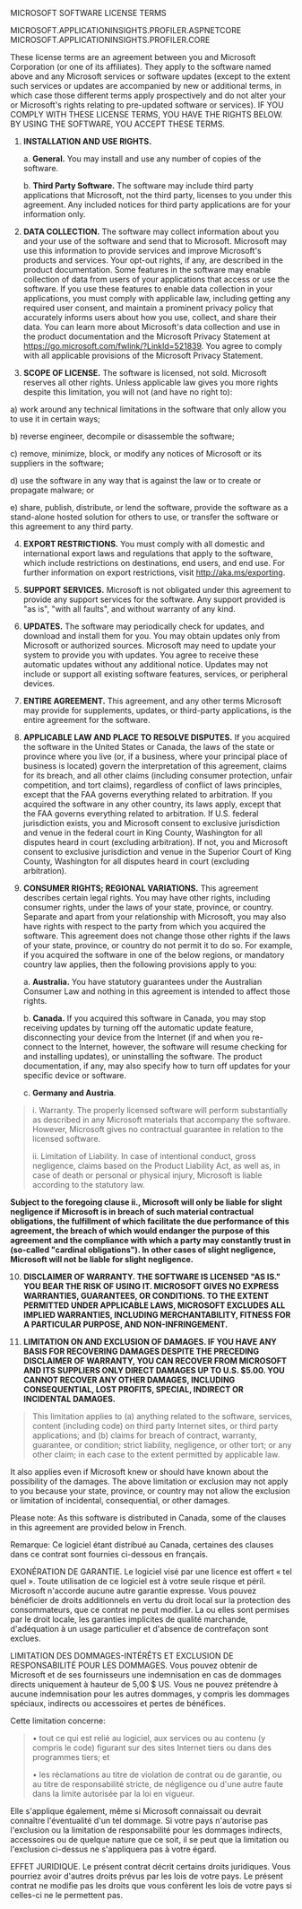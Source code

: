 MICROSOFT SOFTWARE LICENSE TERMS

MICROSOFT.APPLICATIONINSIGHTS.PROFILER.ASPNETCORE\
MICROSOFT.APPLICATIONINSIGHTS.PROFILER.CORE

These license terms are an agreement between you and Microsoft
Corporation (or one of its affiliates). They apply to the software named
above and any Microsoft services or software updates (except to the
extent such services or updates are accompanied by new or additional
terms, in which case those different terms apply prospectively and do
not alter your or Microsoft's rights relating to pre-updated software or
services). IF YOU COMPLY WITH THESE LICENSE TERMS, YOU HAVE THE RIGHTS
BELOW. BY USING THE SOFTWARE, YOU ACCEPT THESE TERMS.

1.  **INSTALLATION AND USE RIGHTS.**

    a.  **General.** You may install and use any number of copies of the software.

    b.  **Third Party Software.** The software may include third party applications that Microsoft, not the third party, licenses to you under this agreement. Any included notices for third party applications are for your information only.

2.  **DATA COLLECTION.** The software may collect information about you and your use of the software and send that to Microsoft. Microsoft may use this information to provide services and improve Microsoft's products and services. Your opt-out rights, if any, are described in the product documentation. Some features in the software may enable collection of data from users of your applications that access or use the software. If you use these features to enable data collection in your applications, you must comply with applicable law, including getting any required user consent, and maintain a prominent privacy policy that accurately informs users about how you use, collect, and share their data. You can learn more about Microsoft's data collection and use in the product documentation and the Microsoft Privacy Statement at <https://go.microsoft.com/fwlink/?LinkId=521839>. You agree to comply with all applicable provisions of the Microsoft Privacy Statement.


3.  **SCOPE OF LICENSE.** The software is licensed, not sold. Microsoft reserves all other rights. Unless applicable law gives you more rights despite this limitation, you will not (and have no right to):



a)  work around any technical limitations in the software that only
    allow you to use it in certain ways;

b)  reverse engineer, decompile or disassemble the software;

c)  remove, minimize, block, or modify any notices of Microsoft or its
    suppliers in the software;

d)  use the software in any way that is against the law or to create or
    propagate malware; or

e)  share, publish, distribute, or lend the software, provide the
    software as a stand-alone hosted solution for others to use, or
    transfer the software or this agreement to any third party.

4.  **EXPORT RESTRICTIONS.** You must comply with all domestic and international export laws and regulations that apply to the software, which include restrictions on destinations, end users, and end use. For further information on export restrictions, visit <http://aka.ms/exporting>.
  

5.  **SUPPORT SERVICES.** Microsoft is not obligated under this agreement to provide any support services for the software. Any support provided is "as is", "with all faults", and without warranty of any kind.
   

6.  **UPDATES.** The software may periodically check for updates, and download and install them for you. You may obtain updates only from Microsoft or authorized sources. Microsoft may need to update your system to provide you with updates. You agree to receive these automatic updates without any additional notice. Updates may not include or support all existing software features, services, or peripheral devices.


7.  **ENTIRE AGREEMENT.** This agreement, and any other terms Microsoft may provide for supplements, updates, or third-party applications, is the entire agreement for the software.
   

8.  **APPLICABLE LAW AND PLACE TO RESOLVE DISPUTES.** If you acquired the software in the United States or Canada, the laws of the state or province where you live (or, if a business, where your principal place of business is located) govern the interpretation of this agreement, claims for its breach, and all other claims (including consumer protection, unfair competition, and tort claims), regardless of conflict of laws principles, except that the FAA governs everything related to arbitration. If you acquired the software in any other country, its laws apply, except that the FAA governs everything related to arbitration. If U.S. federal jurisdiction exists, you and Microsoft consent to exclusive jurisdiction and venue in the federal court in King County, Washington for all disputes heard in court (excluding arbitration). If not, you and Microsoft consent to exclusive jurisdiction and venue in the Superior Court of King County, Washington for all disputes heard in court (excluding arbitration).
   

9.  **CONSUMER RIGHTS; REGIONAL VARIATIONS.** This agreement describes certain legal rights. You may have other rights, including consumer rights, under the laws of your state, province, or country. Separate and apart from your relationship with Microsoft, you may also have rights with respect to the party from which you acquired the software. This agreement does not change those other rights if the laws of your state, province, or country do not permit it to do so. For example, if you acquired the software in one of the below regions, or mandatory country law applies, then the following provisions apply to you:
   

    a.  **Australia.** You have statutory guarantees under the Australian Consumer Law and nothing in this agreement is intended to affect those rights.

    b.  **Canada.** If you acquired this software in Canada, you may stop receiving updates by turning off the automatic update feature, disconnecting your device from the Internet (if and when you re-connect to the Internet, however, the software will resume checking for and installing updates), or uninstalling the software. The product documentation, if any, may also specify how to turn off updates for your specific device or software.


    c.  **Germany and Austria**.

> i\. Warranty. The properly licensed software will perform substantially
> as described in any Microsoft materials that accompany the software.
> However, Microsoft gives no contractual guarantee in relation to the
> licensed software.
>
> ii\. Limitation of Liability. In case of intentional conduct, gross
> negligence, claims based on the Product Liability Act, as well as, in
> case of death or personal or physical injury, Microsoft is liable
> according to the statutory law.

**Subject to the foregoing clause ii., Microsoft will only be liable for slight negligence if Microsoft is in breach of such material contractual obligations, the fulfillment of which facilitate the due performance of this agreement, the breach of which would endanger the purpose of this agreement and the compliance with which a party may constantly trust in (so-called \"cardinal obligations\"). In other cases of slight negligence, Microsoft will not be liable for slight negligence.**


10. **DISCLAIMER OF WARRANTY. THE SOFTWARE IS LICENSED "AS IS." YOU BEAR THE RISK OF USING IT. MICROSOFT GIVES NO EXPRESS WARRANTIES, GUARANTEES, OR CONDITIONS. TO THE EXTENT PERMITTED UNDER APPLICABLE LAWS, MICROSOFT EXCLUDES ALL IMPLIED WARRANTIES, INCLUDING MERCHANTABILITY, FITNESS FOR A PARTICULAR PURPOSE, AND NON-INFRINGEMENT.**
  

11. **LIMITATION ON AND EXCLUSION OF DAMAGES. IF YOU HAVE ANY BASIS FOR RECOVERING DAMAGES DESPITE THE PRECEDING DISCLAIMER OF WARRANTY, YOU CAN RECOVER FROM MICROSOFT AND ITS SUPPLIERS ONLY DIRECT DAMAGES UP TO U.S. \$5.00. YOU CANNOT RECOVER ANY OTHER DAMAGES, INCLUDING CONSEQUENTIAL, LOST PROFITS, SPECIAL, INDIRECT OR INCIDENTAL DAMAGES.**
  

> This limitation applies to (a) anything related to the software,
> services, content (including code) on third party Internet sites, or
> third party applications; and (b) claims for breach of contract,
> warranty, guarantee, or condition; strict liability, negligence, or
> other tort; or any other claim; in each case to the extent permitted
> by applicable law.

It also applies even if Microsoft knew or should have known about the
possibility of the damages. The above limitation or exclusion may not
apply to you because your state, province, or country may not allow the
exclusion or limitation of incidental, consequential, or other damages.

Please note: As this software is distributed in Canada, some of the
clauses in this agreement are provided below in French.

Remarque: Ce logiciel étant distribué au Canada, certaines des clauses
dans ce contrat sont fournies ci-dessous en français.

EXONÉRATION DE GARANTIE. Le logiciel visé par une licence est offert «
tel quel ». Toute utilisation de ce logiciel est à votre seule risque et
péril. Microsoft n'accorde aucune autre garantie expresse. Vous pouvez
bénéficier de droits additionnels en vertu du droit local sur la
protection des consommateurs, que ce contrat ne peut modifier. La ou
elles sont permises par le droit locale, les garanties implicites de
qualité marchande, d'adéquation à un usage particulier et d'absence de
contrefaçon sont exclues.

LIMITATION DES DOMMAGES-INTÉRÊTS ET EXCLUSION DE RESPONSABILITÉ POUR LES
DOMMAGES. Vous pouvez obtenir de Microsoft et de ses fournisseurs une
indemnisation en cas de dommages directs uniquement à hauteur de 5,00 \$
US. Vous ne pouvez prétendre à aucune indemnisation pour les autres
dommages, y compris les dommages spéciaux, indirects ou accessoires et
pertes de bénéfices.

Cette limitation concerne:

> • tout ce qui est relié au logiciel, aux services ou au contenu (y
> compris le code) figurant sur des sites Internet tiers ou dans des
> programmes tiers; et
>
> • les réclamations au titre de violation de contrat ou de garantie, ou
> au titre de responsabilité stricte, de négligence ou d'une autre faute
> dans la limite autorisée par la loi en vigueur.

Elle s'applique également, même si Microsoft connaissait ou devrait
connaître l'éventualité d'un tel dommage. Si votre pays n'autorise pas
l'exclusion ou la limitation de responsabilité pour les dommages
indirects, accessoires ou de quelque nature que ce soit, il se peut que
la limitation ou l'exclusion ci-dessus ne s'appliquera pas à votre
égard.

EFFET JURIDIQUE. Le présent contrat décrit certains droits juridiques.
Vous pourriez avoir d'autres droits prévus par les lois de votre pays.
Le présent contrat ne modifie pas les droits que vous confèrent les lois
de votre pays si celles-ci ne le permettent pas.
